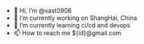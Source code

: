 - 👋 Hi, I’m @vast0906
- 👀 I’m currently working on ShangHai, China
- 🌱 I’m currently learning ci/cd and devops
- 📫 How to reach me ${id}@gmail.com

<!---
vast0906/vast0906 is a ✨ special ✨ repository because its `README.md` (this file) appears on your GitHub profile.
You can click the Preview link to take a look at your changes.
--->
